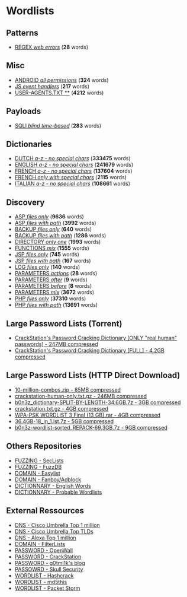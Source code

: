 # Wordlists


## Patterns

 * [REGEX *web errors*](./patterns/regex_web_errors.csv) (**28** words)

## Misc

 * [ANDROID *all permissions*](./misc/android_all_permissions.txt) (**324** words)
 * [JS *event handlers*](./misc/js_event_handlers.txt) (**217** words)
 * [USER-AGENTS.TXT **](./misc/user-agents.txt) (**4212** words)

## Payloads

 * [SQLI *blind time-based*](./payloads/sqli_blind_time-based.txt) (**283** words)

## Dictionaries

 * [DUTCH *a-z - no special chars*](./dictionaries/dutch_a-z_-_no_special_chars.txt) (**333475** words)
 * [ENGLISH *a-z - no special chars*](./dictionaries/english_a-z_-_no_special_chars.txt) (**241679** words)
 * [FRENCH *a-z - no special chars*](./dictionaries/french_a-z_-_no_special_chars.txt) (**137604** words)
 * [FRENCH *only with special chars*](./dictionaries/french_only_with_special_chars.txt) (**2115** words)
 * [ITALIAN *a-z - no special chars*](./dictionaries/italian_a-z_-_no_special_chars.txt) (**108661** words)

## Discovery

 * [ASP *files only*](./discovery/asp_files_only.txt) (**9636** words)
 * [ASP *files with path*](./discovery/asp_files_with_path.txt) (**3992** words)
 * [BACKUP *files only*](./discovery/backup_files_only.txt) (**640** words)
 * [BACKUP *files with path*](./discovery/backup_files_with_path.txt) (**1286** words)
 * [DIRECTORY *only one*](./discovery/directory_only_one.small.txt) (**1993** words)
 * [FUNCTIONS *mix*](./discovery/functions_mix.txt) (**1555** words)
 * [JSP *files only*](./discovery/jsp_files_only.txt) (**745** words)
 * [JSP *files with path*](./discovery/jsp_files_with_path.txt) (**167** words)
 * [LOG *files only*](./discovery/log_files_only.txt) (**140** words)
 * [PARAMETERS *actions*](./discovery/parameters_actions.txt) (**28** words)
 * [PARAMETERS *after*](./discovery/parameters_after.txt) (**9** words)
 * [PARAMETERS *before*](./discovery/parameters_before.txt) (**8** words)
 * [PARAMETERS *mix*](./discovery/parameters_mix.txt) (**3672** words)
 * [PHP *files only*](./discovery/php_files_only.txt) (**37310** words)
 * [PHP *files with path*](./discovery/php_files_with_path.txt) (**13691** words)


## Large Password Lists (Torrent)
 * [CrackStation's Password Cracking Dictionary [ONLY "real human" passwords] - 247MB compressed](https://crackstation.net/downloads/crackstation-human-only.txt.gz.torrent)
 * [CrackStation's Password Cracking Dictionary [FULL] - 4.2GB compressed](https://crackstation.net/downloads/crackstation.txt.gz.torrent)

## Large Password Lists (HTTP Direct Download)

 * [10-million-combos.zip - 85MB compressed](http://download.g0tmi1k.com/wordlists/large/10-million-combos.zip)
 * [crackstation-human-only.txt.gz - 246MB compressed](http://download.g0tmi1k.com/wordlists/large/crackstation-human-only.txt.gz)
 * [b0n3z_dictionary-SPLIT-BY-LENGTH-34.6GB.7z - 3GB compressed](http://download.g0tmi1k.com/wordlists/large/b0n3z_dictionary-SPLIT-BY-LENGTH-34.6GB.7z)
 * [crackstation.txt.gz - 4GB compressed](http://download.g0tmi1k.com/wordlists/large/crackstation.txt.gz)
 * [WPA-PSK WORDLIST 3 Final (13 GB).rar - 4GB compressed](http://download.g0tmi1k.com/wordlists/large/WPA-PSK%20WORDLIST%203%20Final%20%2813%20GB%29.rar)
 * [36.4GB-18_in_1.lst.7z - 5GB compressed](http://download.g0tmi1k.com/wordlists/large/36.4GB-18_in_1.lst.7z)
 * [b0n3z-wordlist-sorted_REPACK-69.3GB.7z - 9GB compressed](http://download.g0tmi1k.com/wordlists/large/b0n3z-wordlist-sorted_REPACK-69.3GB.7z)
 
 ## Others Repositories

 * [FUZZING - SecLists](https://github.com/danielmiessler/SecLists)
 * [FUZZING - FuzzDB](https://github.com/fuzzdb-project/fuzzdb/)
 * [DOMAIN - Easylist](https://github.com/easylist/easylist)
 * [DOMAIN - Fanboy/Adblock](https://github.com/ryanbr/fanboy-adblock)
 * [DICTIONNARY - English Words](https://github.com/dwyl/english-words)
 * [DICTIONNARY - Probable Wordlists](https://github.com/berzerk0/Probable-Wordlists)

## External Ressources

 * [DNS - Cisco Umbrella Top 1 million](http://s3-us-west-1.amazonaws.com/umbrella-static/top-1m.csv.zip)
 * [DNS - Cisco Umbrella Top TLDs](http://s3-us-west-1.amazonaws.com/umbrella-static/top-1m-TLD.csv.zip)
 * [DNS - Alexa Top 1 million](http://s3.amazonaws.com/alexa-static/top-1m.csv.zip)
 * [DOMAIN - FilterLists](https://filterlists.com/)
 * [PASSWORD - OpenWall](http://www.openwall.com/wordlists/)
 * [PASSWORD - CrackStation](https://crackstation.net/buy-crackstation-wordlist-password-cracking-dictionary.htm)
 * [PASSWORD - g0tmi1k's blog](http://blog.g0tmi1k.com/2011/06/dictionaries-wordlists/)
 * [PASSOWRD - Skull Security](https://wiki.skullsecurity.org/Passwords)
 * [WORDLIST - Hashcrack](http://hashcrack.blogspot.ch/p/wordlist-downloads_29.html)
 * [WORDLIST - md5this](http://www.md5this.com/tools/wordlists.html)
 * [WORDLIST - Packet Storm](https://packetstormsecurity.com/Crackers/wordlists/)


